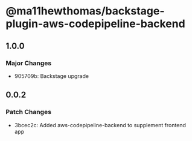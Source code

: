 # @ma11hewthomas/backstage-plugin-aws-codepipeline-backend

## 1.0.0

### Major Changes

- 905709b: Backstage upgrade

## 0.0.2

### Patch Changes

- 3bcec2c: Added aws-codepipeline-backend to supplement frontend app
